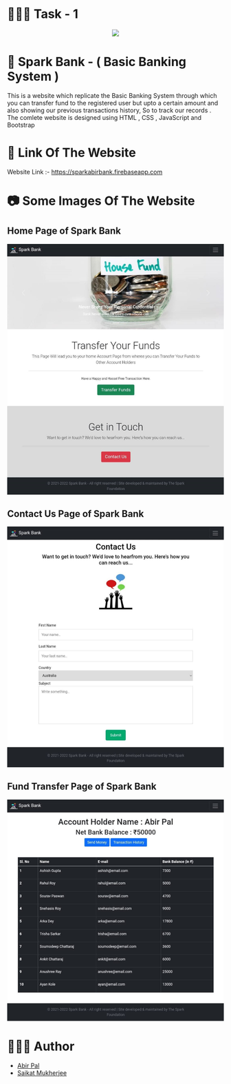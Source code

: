 
# 👨🏻‍🏫 Task - 1

<p align="center">
<img src="https://www.thesparksfoundationsingapore.org/images/logo_small.png"/>
</p>



# 🏦 Spark Bank - ( Basic Banking System )
<!-- ### A Basic Banking System  -->
This is a website which replicate the Basic Banking System through which you can transfer fund to the registered user but upto a certain amount and also showing our previous transactions history, So to track our records  . The comlete website is designed using HTML , CSS , JavaScript and Bootstrap  



# 🔗 Link Of The Website

Website Link :-  https://sparkabirbank.firebaseapp.com

# 📷 Some Images Of The Website
## Home Page of Spark Bank

![Home Page of Spark Bank](./images/pic.jpg) 

## Contact Us Page of Spark Bank

![Home Page of Spark Bank](./images/pic2.jpg)


## Fund Transfer Page of Spark Bank

![Home Page of Spark Bank](./images/pic3.jpg)

# 👩🏻‍💻 Author 
- [Abir Pal](www.linkedin.com/in/abir-pal)
- [Saikat Mukherjee](https://www.linkedin.com/in/saikat-mukherjee-2a925b1b7/)
  